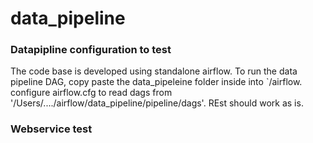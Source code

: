 # data_pipeline

### Datapipline configuration to test

The code base is developed using standalone airflow. To run the data pipeline DAG, copy paste the data_pipeleine folder inside into `/airflow. configure airflow.cfg to read dags from '/Users/..../airflow/data_pipeline/pipeline/dags'. REst should work as is.

### Webservice test
